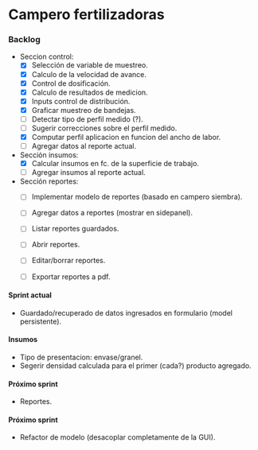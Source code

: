 # Campero fertilizadoras

### Backlog

  - Seccion control:  
    - [x] Selección de variable de muestreo.  
    - [x] Calculo de la velocidad de avance.  
    - [x] Control de dosificación.  
    - [x] Calculo de resultados de medicion.  
    - [x] Inputs control de distribución.  
    - [x] Graficar muestreo de bandejas.  
    - [ ] Detectar tipo de perfil medido (?).  
    - [ ] Sugerir correcciones sobre el perfil medido.  
    - [x] Computar perfil aplicacion en funcion del ancho de labor.  
    - [ ] Agregar datos al reporte actual.  
  - Sección insumos:  
    - [x] Calcular insumos en fc. de la superficie de trabajo.  
    - [ ] Agregar insumos al reporte actual.  
  - Sección reportes:  
    - [ ] Implementar modelo de reportes (basado en campero siembra).  
    - [ ] Agregar datos a reportes (mostrar en sidepanel).  
    - [ ] Listar reportes guardados.  
    - [ ] Abrir reportes.  
    - [ ] Editar/borrar reportes.  
    - [ ] Exportar reportes a pdf.  


#### Sprint actual  
  - Guardado/recuperado de datos ingresados en formulario (model persistente).  

#### Insumos
  - Tipo de presentacion: envase/granel.  
  - Segerir densidad calculada para el primer (cada?) producto agregado.  

#### Próximo sprint
  - Reportes.  

#### Próximo sprint
  - Refactor de modelo (desacoplar completamente de la GUI).
